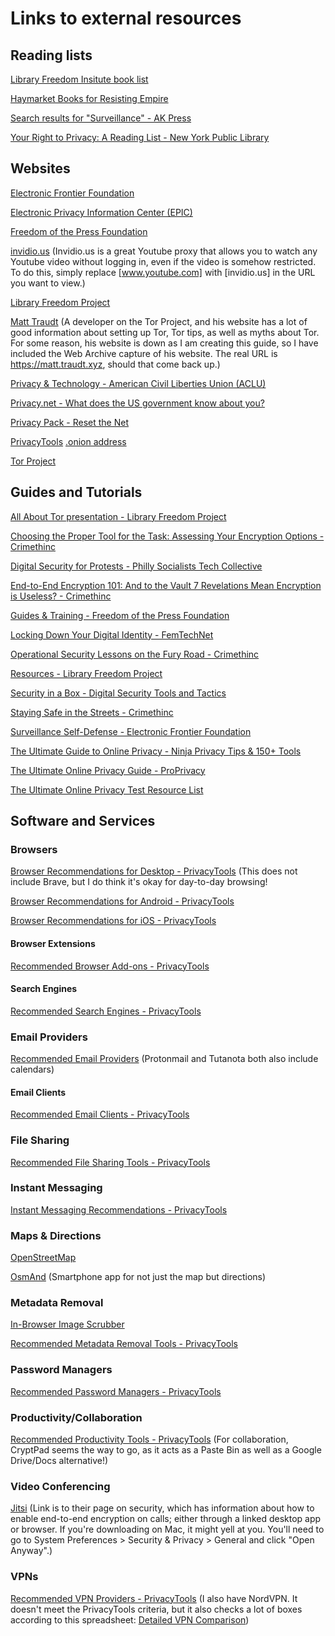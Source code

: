 # Links to external resources

## Reading lists
[Library Freedom Insitute book list](https://github.com/alisonLFP/libraryfreedominstitute/blob/master/resources/book-list.txt)

[Haymarket Books for Resisting Empire](https://www.haymarketbooks.org/blogs/99-haymarket-books-for-resisting-empire)

[Search results for "Surveillance" - AK Press](https://www.akpress.org/catalogsearch/result?p=2&q=surveillance)

[Your Right to Privacy: A Reading List - New York Public Library](https://www.nypl.org/blog/2019/10/23/privacy-essential-reading-list)

## Websites
[Electronic Frontier Foundation](https://www.eff.org/)

[Electronic Privacy Information Center (EPIC)](https://epic.org/)

[Freedom of the Press Foundation](https://freedom.press/)

[invidio.us](https://invidio.us/) (Invidio.us is a great Youtube proxy that allows you to watch any Youtube video without logging in, even if the video is somehow restricted. To do this, simply replace [www.youtube.com] with [invidio.us] in the URL you want to view.)

[Library Freedom Project](https://libraryfreedom.org/)

[Matt Traudt](https://web.archive.org/web/20200501181242/https://matt.traudt.xyz/) (A developer on the Tor Project, and his website has a lot of good information about setting up Tor, Tor tips, as well as myths about Tor. For some reason, his website is down as I am creating this guide, so I have included the Web Archive capture of his website. The real URL is https://matt.traudt.xyz, should that come back up.)

[Privacy & Technology - American Civil Liberties Union (ACLU)](https://www.aclu.org/issues/privacy-technology)

[Privacy.net - What does the US government know about you?](https://privacy.net/us-government-surveillance-spying-data-collection/)

[Privacy Pack - Reset the Net](https://pack.resetthenet.org/)

[PrivacyTools](https://www.privacytools.io/)	[.onion address](http://privacy2zbidut4m4jyj3ksdqidzkw3uoip2vhvhbvwxbqux5xy5obyd.onion/)

[Tor Project](https://www.torproject.org/)


	
## Guides and Tutorials
[All About Tor presentation - Library Freedom Project](https://github.com/alisonLFP/libraryfreedominstitute/blob/master/resources/tor-slides-LFI.pptx)

[Choosing the Proper Tool for the Task: Assessing Your Encryption Options - Crimethinc](https://crimethinc.com/2017/03/21/choosing-the-proper-tool-for-the-task-assessing-your-encryption-options)

[Digital Security for Protests - Philly Socialists Tech Collective](https://www.phillysocialists.org/digital-security)

[End-to-End Encryption 101: And to the Vault 7 Revelations Mean Encryption is Useless? - Crimethinc](https://crimethinc.com/2017/03/08/end-to-end-encryption-101-what-does-e2ee-do-and-does-vault-7-mean-its-useless)

[Guides & Training - Freedom of the Press Foundation](https://freedom.press/training/)

[Locking Down Your Digital Identity - FemTechNet](https://femtechnet.org/csov/lock-down-your-digital-identity/)

[Operational Security Lessons on the Fury Road - Crimethinc](https://crimethinc.com/2017/02/22/operational-security-lessons-learned-on-the-fury-road-popsec)

[Resources - Library Freedom Project](https://libraryfreedom.org/index.php/resources/)

[Security in a Box - Digital Security Tools and Tactics](https://securityinabox.org/en/)

[Staying Safe in the Streets - Crimethinc](https://crimethinc.com/2014/08/14/staying-safe-in-the-streets)

[Surveillance Self-Defense - Electronic Frontier Foundation](https://ssd.eff.org/)

[The Ultimate Guide to Online Privacy - Ninja Privacy Tips & 150+ Tools](https://fried.com/privacy)

[The Ultimate Online Privacy Guide - ProPrivacy](https://proprivacy.com/guides/the-ultimate-privacy-guide)

[The Ultimate Online Privacy Test Resource List](https://www.ghacks.net/2015/12/28/the-ultimate-online-privacy-test-resource-list/)

## Software and Services
### Browsers
[Browser Recommendations for Desktop - PrivacyTools](https://www.privacytools.io/browsers/#browser) (This does not include Brave, but I do think it's okay for day-to-day browsing!

[Browser Recommendations for Android - PrivacyTools](https://www.privacytools.io/browsers/#browser-android)

[Browser Recommendations for iOS - PrivacyTools](https://www.privacytools.io/browsers/#browser-ios)

#### Browser Extensions
[Recommended Browser Add-ons - PrivacyTools](https://www.privacytools.io/browsers/#addons)

#### Search Engines
[Recommended Search Engines - PrivacyTools](https://www.privacytools.io/providers/search-engines/)

### Email Providers
[Recommended Email Providers](https://www.privacytools.io/providers/email/) (Protonmail and Tutanota both also include calendars)

#### Email Clients
[Recommended Email Clients - PrivacyTools](https://www.privacytools.io/software/email/)

### File Sharing
[Recommended File Sharing Tools - PrivacyTools](https://www.privacytools.io/software/file-sharing/)

### Instant Messaging
[Instant Messaging Recommendations - PrivacyTools](https://www.privacytools.io/software/real-time-communication/)

### Maps & Directions
[OpenStreetMap](https://www.openstreetmap.org/)

[OsmAnd](https://osmand.net/) (Smartphone app for not just the map but directions)

### Metadata Removal
[In-Browser Image Scrubber](https://everestpipkin.github.io/image-scrubber/)

[Recommended Metadata Removal Tools - PrivacyTools](https://www.privacytools.io/software/productivity/#metadata-removal-tools)

### Password Managers
[Recommended Password Managers - PrivacyTools](https://www.privacytools.io/software/passwords/)

### Productivity/Collaboration
[Recommended Productivity Tools - PrivacyTools](https://www.privacytools.io/software/productivity/) (For collaboration, CryptPad seems the way to go, as it acts as a Paste Bin as well as a Google Drive/Docs alternative!)

### Video Conferencing
[Jitsi](https://jitsi.org/security/) (Link is to their page on security, which has information about how to enable end-to-end encryption on calls; either through a linked desktop app or browser. If you're downloading on Mac, it might yell at you. You'll need to go to System Preferences > Security & Privacy > General and click "Open Anyway".)

### VPNs
[Recommended VPN Providers - PrivacyTools](https://www.privacytools.io/providers/vpn/) (I also have NordVPN. It doesn't meet the PrivacyTools criteria, but it also checks a lot of boxes according to this spreadsheet: [Detailed VPN Comparison](https://thatoneprivacysite.net/#detailed-vpn-comparison))
